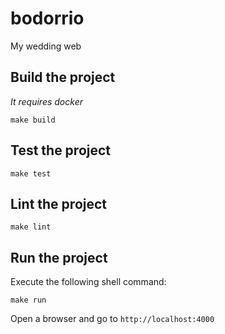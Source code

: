 # bodorrio
My wedding web

## Build the project

*It requires docker*

```
make build
```

## Test the project

```
make test
```

## Lint the project

```
make lint
```

## Run the project

Execute the following shell command:

```
make run
```

Open a browser and go to `http://localhost:4000`